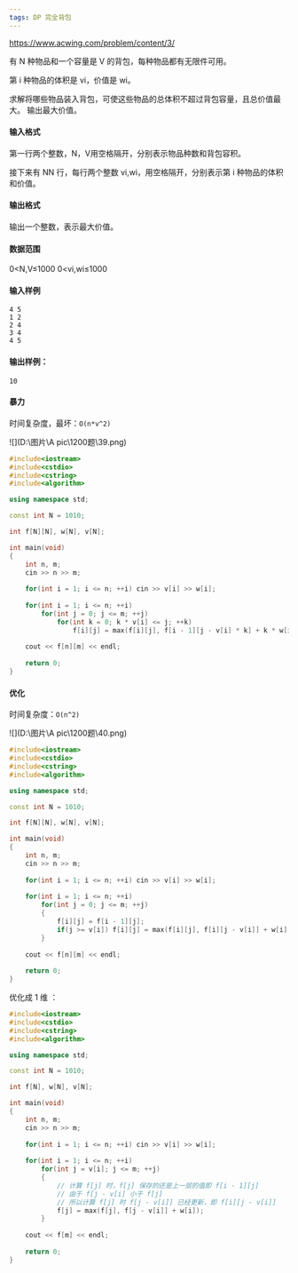 ```yaml
---
tags: DP 完全背包
---
```




https://www.acwing.com/problem/content/3/



有 N 种物品和一个容量是 V 的背包，每种物品都有无限件可用。

第 i 种物品的体积是 vi，价值是 wi。

求解将哪些物品装入背包，可使这些物品的总体积不超过背包容量，且总价值最大。
输出最大价值。

#### 输入格式

第一行两个整数，N，V用空格隔开，分别表示物品种数和背包容积。

接下来有 NN 行，每行两个整数 vi,wi，用空格隔开，分别表示第 i 种物品的体积和价值。

#### 输出格式

输出一个整数，表示最大价值。

#### 数据范围

0<N,V≤1000
0<vi,wi≤1000

#### 输入样例

```
4 5
1 2
2 4
3 4
4 5
```

#### 输出样例：

```
10
```

#### 暴力

时间复杂度，最坏：`O(n*v^2)`

![](D:\图片\A pic\1200题\39.png)



```cpp
#include<iostream>
#include<cstdio>
#include<cstring>
#include<algorithm>

using namespace std;

const int N = 1010;

int f[N][N], w[N], v[N];

int main(void)
{
    int n, m;
    cin >> n >> m;
    
    for(int i = 1; i <= n; ++i) cin >> v[i] >> w[i];
    
    for(int i = 1; i <= n; ++i)
        for(int j = 0; j <= m; ++j)
            for(int k = 0; k * v[i] <= j; ++k)
                f[i][j] = max(f[i][j], f[i - 1][j - v[i] * k] + k * w[i]);
                
    cout << f[n][m] << endl;
    
    return 0;
}
```

#### 优化

时间复杂度：`O(n^2)`

![](D:\图片\A pic\1200题\40.png)



```cpp
#include<iostream>
#include<cstdio>
#include<cstring>
#include<algorithm>

using namespace std;

const int N = 1010;

int f[N][N], w[N], v[N];

int main(void)
{
    int n, m;
    cin >> n >> m;
    
    for(int i = 1; i <= n; ++i) cin >> v[i] >> w[i];
    
    for(int i = 1; i <= n; ++i)
        for(int j = 0; j <= m; ++j)
        {
            f[i][j] = f[i - 1][j];
            if(j >= v[i]) f[i][j] = max(f[i][j], f[i][j - v[i]] + w[i]);
        }
                
    cout << f[n][m] << endl;
    
    return 0;
}
```



优化成 1 维 ：

```cpp
#include<iostream>
#include<cstdio>
#include<cstring>
#include<algorithm>

using namespace std;

const int N = 1010;

int f[N], w[N], v[N];

int main(void)
{
    int n, m;
    cin >> n >> m;
    
    for(int i = 1; i <= n; ++i) cin >> v[i] >> w[i];
    
    for(int i = 1; i <= n; ++i)
        for(int j = v[i]; j <= m; ++j)
        {
            // 计算 f[j] 时，f[j] 保存的还是上一层的值即 f[i - 1][j]
            // 由于 f[j - v[i] 小于 f[j] 
            // 所以计算 f[j] 时 f[j - v[i]] 已经更新，即 f[i][j - v[i]]  
            f[j] = max(f[j], f[j - v[i]] + w[i]);
        }
                
    cout << f[m] << endl;
    
    return 0;
}
```



